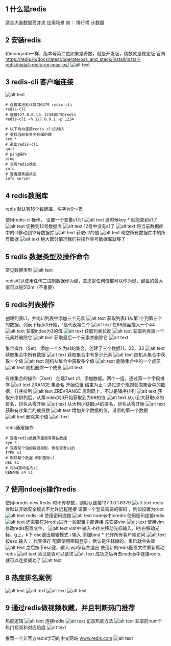  
 ## 1 什么是redis
 适合大量数据高并发
 应用场景 如：
排行榜 计数器

## 2 安装redis
和mongodb一样，版本号第二位如果是奇数，就是开发版，偶数就是稳定版
官网
https://redis.io/docs/latest/operate/oss_and_stack/install/install-redis/install-redis-on-mac-os/
![alt text](image-87.png)

 ## 3 redis-cli 客户端连接
![alt text](image-88.png)
```shell
# 连接本地默认端口6379 redis-cli
redis-cli
# 连接127.0.0.1上 1234端口的redis
redis-cli -h 127.0.0.1 -p 1234

# 以下均为连接redis-cli后输入
# 查找当前有多少存储的键
key *
# 退出redis-cli
quit
# ping操作
ping
# 查看redis状态
info
# 查看服务器状态
info server

```
## 4 redis数据库
redis 默认有16个数据库，名字为0～15

使用redis-cli操作， 设置一个变量s1为1
![alt text](image-89.png)
这时候key * 就能查到s1了
![alt text](image-90.png)
切换到12号数据库
![alt text](image-91.png)
12号中没有s1了
![alt text](image-92.png)
将当前数据库中的s1移动到12号数据库
![alt text](image-93.png)
获取s2的值
![alt text](image-94.png)
晴空所有数据库中的所有数据
![alt text](image-95.png)
绝大部分情况我们只操作零号数据库就够了

## 5 redis 数据类型及操作命令
常见数据类型
![alt text](image-96.png)

redis可以使用任何二进制数据作为键，意思是任何值都可以作为键，键盘的最大值可以是512m（不重要）

## 6 redis列表操作
创建列表L1，并向L1列表中添加三个元素
![alt text](image-97.png)
获取列表L1从第1个到第三个的数据，列表下标从0开始，1是代表第二个
![alt text](image-98.png)
在88前面插入一个44
![alt text](image-100.png)
获取index为3的值
![alt text](image-101.png)
获取列表长度
![alt text](image-102.png)
获取列表第一个元素并删除它
![alt text](image-103.png)
获取最后一个元素并删除它
![alt text](image-104.png)

集合操作（Set）
添加一个名为s1的集合，创建了三个数据11，22，33
![alt text](image-106.png)
获取集合中所有数据
![alt text](image-107.png)
获取集合中有多少元素
![alt text](image-108.png)
随机从集合中获取一个值
![alt text](image-109.png)
随机从集合中获取多个值
![alt text](image-110.png)
删除集合中的一个成员
![alt text](image-111.png)
随机删除一个成员
![alt text](image-112.png)

有序集合的操作（Zset）
创建Zset z1，添加数据。两个一组，通过第一个字段排序
![alt text](image-113.png)
ZRANGE 集合名 开始位置 结束为止；通过这个规则获取集合中的数据，升序排列
![alt text](image-114.png)
ZREVRANGE 规则同上，不过是降序排列
![alt text](image-115.png)
获取升序排列后，从第index为3开始获取到为99的值
![alt text](image-116.png)
从小到大获取u2的排名，排名从零开始
![alt text](image-117.png)
从大到小获取u4的排名，排名从零开始
![alt text](image-118.png)
获取有序集合的成员数
![alt text](image-119.png)
增加某个数据的值，设置的第一个数据
![alt text](image-120.png)
删除某个值
![alt text](image-121.png)

redis通用操作
```shell
# 查看redis数据库里面有哪些数据
kye *
# 查看某个值的数据类型，例如查看s1的
TYPE s1
# 删除某个数据 例如删除s1
DEL s1
# 将s4重命名为s1
RENAME s4 s1
```

## 7 使用ndoejs操作redis
使用ioredis
new Redis 时不传参数，则默认连接127.0.0.1:6379
![alt text](image-122.png)
redis会默认开始安全模式不允许远程连接
设置一个登录需要的密码 ，例如设置为root
![alt text](image-123.png)
redis-cli 使用密码连接
![alt text](image-124.png)
nodejs中ioredis 使用密码连接redis
![alt text](image-125.png)
还需要在对redis进行一些配置才能连接
先安装vim
![alt text](image-126.png)
使用vim修改redis配置文件，
![alt text](image-127.png)
vim中 输入-h往左移动光标输入，l往右移动光标，g上，k下
esc退出编辑模式
i 输入
添加bind * 允许所有客户端访问
![alt text](image-128.png)
按esc 输入： 代表保存
配置使用密码登录，默认是注释掉的，重启就会失效
![alt text](image-129.png)
之后按下esc键，输入:wp保存并退出
使用新的redis配置文件重新启动redis
![alt text](image-130.png)
验证是否可以请求
![alt text](image-131.png)
成功之后再去nodejs中连接redis，就可以连接成功了
![alt text](image-132.png)

## 8 热度排名案例
![alt text](image-133.png)
![alt text](image-134.png)
![alt text](image-135.png)
![alt text](image-136.png)

## 9 通过redis做视频收藏，并且判断热门推荐
热度逻辑
![alt text](image-137.png)
连接redis
![alt text](image-138.png)
记录热度方法
![alt text](image-139.png)
获取前num个热门视频和对应热度
![alt text](image-140.png)

推荐一个非官方redis学习的中文网站
www.redis.com
![alt text](image-141.png)